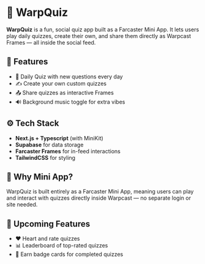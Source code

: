 # 🚀 WarpQuiz

**WarpQuiz** is a fun, social quiz app built as a Farcaster Mini App. It lets users play daily quizzes, create their own, and share them directly as Warpcast Frames — all inside the social feed.

## 🧠 Features

- 🎯 Daily Quiz with new questions every day
- ✍️ Create your own custom quizzes
- 📤 Share quizzes as interactive Frames
- 🔊 Background music toggle for extra vibes

## ⚙️ Tech Stack

- **Next.js + Typescript** (with MiniKit)
- **Supabase** for data storage
- **Farcaster Frames** for in-feed interactions
- **TailwindCSS** for styling

## 🧩 Why Mini App?

WarpQuiz is built entirely as a Farcaster Mini App, meaning users can play and interact with quizzes directly inside Warpcast — no separate login or site needed.

## 👀 Upcoming Features

- ❤️ Heart and rate quizzes
- 📊 Leaderboard of top-rated quizzes
- 🏅 Earn badge cards for completed quizzes
